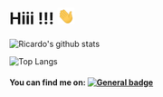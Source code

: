 # Hiii !!! <img src="https://raw.githubusercontent.com/ricardolima87/ricardolima87/master/imgs/wave.gif" width="30px">

![Ricardo's github stats](https://github-readme-stats.vercel.app/api?username=ricardolima87&show_icons=true&hide_border=true)

![Top Langs](https://github-readme-stats.vercel.app/api/top-langs/?username=ricardolima87&layout=compact)

#### You can find me on: [![General badge](https://img.shields.io/badge/LinkedIn-0077B5?style=for-the-badge&logo=linkedin&logoColor=white)](https://www.linkedin.com/in/ricalima/)
